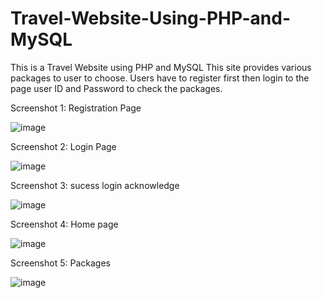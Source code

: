 # Travel-Website-Using-PHP-and-MySQL



This is a Travel Website using PHP and MySQL 
This site provides various packages to user to choose.
Users have to register first then login to the page user ID and Password to check the packages.



Screenshot 1: Registration Page


![image](https://github.com/gaurav0401/Travel-Website-Using-PHP-and-MySQL/assets/80095859/8c53d2b4-1588-483e-ac63-8d785bf041f7)


Screenshot 2: Login Page

![image](https://github.com/gaurav0401/Travel-Website-Using-PHP-and-MySQL/assets/80095859/b586f4d9-4f79-48fb-97fb-70eac050b205)

Screenshot 3:  sucess login acknowledge

![image](https://github.com/gaurav0401/Travel-Website-Using-PHP-and-MySQL/assets/80095859/127b0423-f281-44a2-b481-46e5eb10604d)

Screenshot 4: Home page

![image](https://github.com/gaurav0401/Travel-Website-Using-PHP-and-MySQL/assets/80095859/a0e6293e-28e6-4790-bb65-5e521c826ac8)


Screenshot 5: Packages

![image](https://github.com/gaurav0401/Travel-Website-Using-PHP-and-MySQL/assets/80095859/47878c99-a2ae-4e12-aa4e-87e383db0632)


